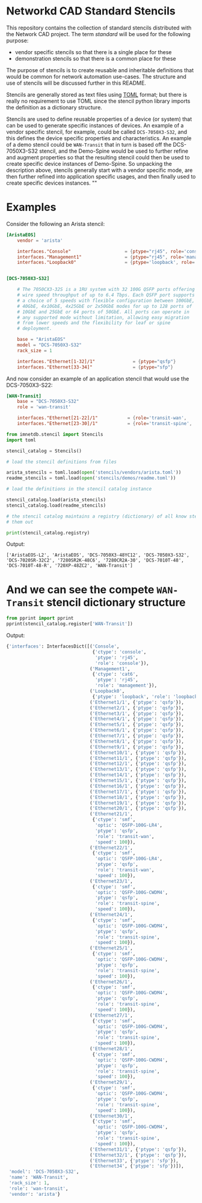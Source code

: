 # Networkd CAD Standard Stencils

This repository contains the collection of standard stencils distributed with
the Network CAD project.  The term *standard* will be used for the following purpose:

   - vendor specific stencils so that there is a single place for these
   - demonstration stencils so that there is a common place for these

The purpose of stencils is to create reusable and inheritable definitions that would be
common for network automation use-cases.  The structure and use of stencils will be discussed
further in this README.

Stencils are generally stored as text files using
[TOML](https://github.com/toml-lang/toml) format; but there is really no
requirement to use TOML since the stencil python library imports the definition
as a dictionary structure.

Stencils are used to define reusable properties of a device (or system) that
can be used to generate specific instances of devices.  An example of a vendor
specific stencil, for example, could be called `DCS-7050X3-S32`, and this
defines the device specific properties and characteristics.  An example of a
demo stencil could be `WAN-Transit` that in turn is based off the
DCS-7050X3-S32 stencil, and the Demo-Spine would be used to further refine and
augment properties so that the resulting stencil could then be used to create
specific device instances of Demo-Spine.  So unpacking the description above,
stencils generally start with a vendor specific mode, are then further refined
into application specific usages, and then finally used to create specific
devices instances.
""   

# Examples

Consider the following an Arista stencil:

````toml
[AristaEOS]
    vendor = 'arista'

    interfaces."Console"                    = {ptype="rj45", role='console',    ctype='console'}
    interfaces."Management1"                = {ptype="rj45", role='management', ctype='cat6'}
    interfaces."Loopback0"                  = {ptype='loopback', role='loopback'}


[DCS-7050X3-S32]

    # The 7050CX3-32S is a 1RU system with 32 100G QSFP ports offering
    # wire speed throughput of up to 6.4 Tbps. Each QSFP port supports
    # a choice of 5 speeds with flexible configuration between 100GbE,
    # 40GbE, 4x10GbE, 4x25GbE or 2x50GbE modes for up to 128 ports of
    # 10GbE and 25GbE or 64 ports of 50GbE. All ports can operate in
    # any supported mode without limitation, allowing easy migration
    # from lower speeds and the flexibility for leaf or spine
    # deployment.

    base = "AristaEOS"
    model = "DCS-7050X3-S32"
    rack_size = 1

    interfaces."Ethernet[1-32]/1"              = {ptype="qsfp"}
    interfaces."Ethernet[33-34]"               = {ptype="sfp"}
````   

And now consider an example of an application stencil that would use the DCS-7050X3-S22:

````toml
[WAN-Transit]
    base = "DCS-7050X3-S32"
    role = 'wan-transit'

    interfaces."Ethernet[21-22]/1"           = {role='transit-wan',     speed=100, optic='QSFP-100G-LR4',     ctype='smf'}
    interfaces."Ethernet[23-30]/1"           = {role='transit-spine',   speed=100, optic='QSFP-100G-CWDM4',   ctype='smf'}
````


````python
from imnetdb.stencil import Stencils
import toml

stencil_catalog = Stencils()

# load the stencil definitions from files

arista_stencils = toml.load(open('stencils/vendors/arista.toml'))
readme_stencils = toml.load(open('stencils/demos/readme.toml'))

# load the definitions in the stencil catalog instance

stencil_catalog.load(arista_stencils)
stencil_catalog.load(readme_stencils)

# the stencil catalog maintains a registry (dictionary) of all know stencils, we can list
# them out

print(stencil_catalog.registry)
````

Output:
````shell script
['AristaEOS-L2', 'AristaEOS', 'DCS-7050X3-48YC12', 'DCS-7050X3-S32', 'DCS-7020SR-32C2', '7280SR2K-48C6', '7280CR2A-30', 'DCS-7010T-48', 'DCS-7010T-48-R', '720XP-48ZC2', 'WAN-Transit']
````

# And we can see the compete `WAN-Transit` stencil dictionary structure
````python
from pprint import pprint
pprint(stencil_catalog.register['WAN-Transit'])
````

Output:
```python
{'interfaces': InterfacesDict([('Console',
                                {'ctype': 'console',
                                 'ptype': 'rj45',
                                 'role': 'console'}),
                               ('Management1',
                                {'ctype': 'cat6',
                                 'ptype': 'rj45',
                                 'role': 'management'}),
                               ('Loopback0',
                                {'ptype': 'loopback', 'role': 'loopback'}),
                               ('Ethernet1/1', {'ptype': 'qsfp'}),
                               ('Ethernet2/1', {'ptype': 'qsfp'}),
                               ('Ethernet3/1', {'ptype': 'qsfp'}),
                               ('Ethernet4/1', {'ptype': 'qsfp'}),
                               ('Ethernet5/1', {'ptype': 'qsfp'}),
                               ('Ethernet6/1', {'ptype': 'qsfp'}),
                               ('Ethernet7/1', {'ptype': 'qsfp'}),
                               ('Ethernet8/1', {'ptype': 'qsfp'}),
                               ('Ethernet9/1', {'ptype': 'qsfp'}),
                               ('Ethernet10/1', {'ptype': 'qsfp'}),
                               ('Ethernet11/1', {'ptype': 'qsfp'}),
                               ('Ethernet12/1', {'ptype': 'qsfp'}),
                               ('Ethernet13/1', {'ptype': 'qsfp'}),
                               ('Ethernet14/1', {'ptype': 'qsfp'}),
                               ('Ethernet15/1', {'ptype': 'qsfp'}),
                               ('Ethernet16/1', {'ptype': 'qsfp'}),
                               ('Ethernet17/1', {'ptype': 'qsfp'}),
                               ('Ethernet18/1', {'ptype': 'qsfp'}),
                               ('Ethernet19/1', {'ptype': 'qsfp'}),
                               ('Ethernet20/1', {'ptype': 'qsfp'}),
                               ('Ethernet21/1',
                                {'ctype': 'smf',
                                 'optic': 'QSFP-100G-LR4',
                                 'ptype': 'qsfp',
                                 'role': 'transit-wan',
                                 'speed': 100}),
                               ('Ethernet22/1',
                                {'ctype': 'smf',
                                 'optic': 'QSFP-100G-LR4',
                                 'ptype': 'qsfp',
                                 'role': 'transit-wan',
                                 'speed': 100}),
                               ('Ethernet23/1',
                                {'ctype': 'smf',
                                 'optic': 'QSFP-100G-CWDM4',
                                 'ptype': 'qsfp',
                                 'role': 'transit-spine',
                                 'speed': 100}),
                               ('Ethernet24/1',
                                {'ctype': 'smf',
                                 'optic': 'QSFP-100G-CWDM4',
                                 'ptype': 'qsfp',
                                 'role': 'transit-spine',
                                 'speed': 100}),
                               ('Ethernet25/1',
                                {'ctype': 'smf',
                                 'optic': 'QSFP-100G-CWDM4',
                                 'ptype': 'qsfp',
                                 'role': 'transit-spine',
                                 'speed': 100}),
                               ('Ethernet26/1',
                                {'ctype': 'smf',
                                 'optic': 'QSFP-100G-CWDM4',
                                 'ptype': 'qsfp',
                                 'role': 'transit-spine',
                                 'speed': 100}),
                               ('Ethernet27/1',
                                {'ctype': 'smf',
                                 'optic': 'QSFP-100G-CWDM4',
                                 'ptype': 'qsfp',
                                 'role': 'transit-spine',
                                 'speed': 100}),
                               ('Ethernet28/1',
                                {'ctype': 'smf',
                                 'optic': 'QSFP-100G-CWDM4',
                                 'ptype': 'qsfp',
                                 'role': 'transit-spine',
                                 'speed': 100}),
                               ('Ethernet29/1',
                                {'ctype': 'smf',
                                 'optic': 'QSFP-100G-CWDM4',
                                 'ptype': 'qsfp',
                                 'role': 'transit-spine',
                                 'speed': 100}),
                               ('Ethernet30/1',
                                {'ctype': 'smf',
                                 'optic': 'QSFP-100G-CWDM4',
                                 'ptype': 'qsfp',
                                 'role': 'transit-spine',
                                 'speed': 100}),
                               ('Ethernet31/1', {'ptype': 'qsfp'}),
                               ('Ethernet32/1', {'ptype': 'qsfp'}),
                               ('Ethernet33', {'ptype': 'sfp'}),
                               ('Ethernet34', {'ptype': 'sfp'})]),
 'model': 'DCS-7050X3-S32',
 'name': 'WAN-Transit',
 'rack_size': 1,
 'role': 'wan-transit',
 'vendor': 'arista'}
```
